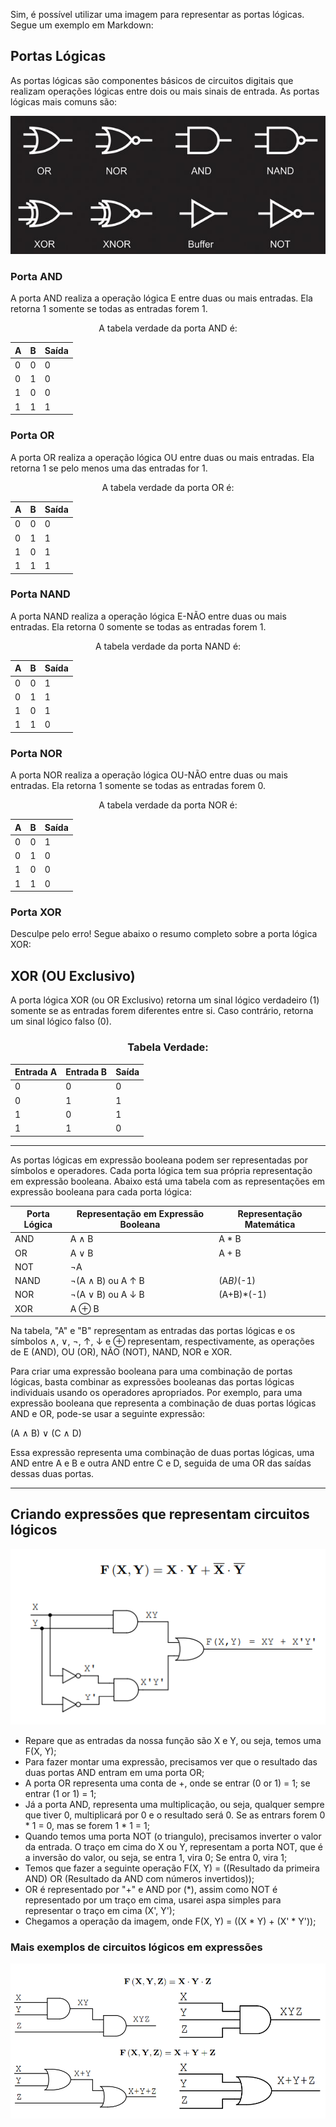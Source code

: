 Sim, é possível utilizar uma imagem para representar as portas lógicas. Segue um exemplo em Markdown:

## Portas Lógicas

As portas lógicas são componentes básicos de circuitos digitais que realizam operações lógicas entre dois ou mais sinais de entrada. As portas lógicas mais comuns são:

<div align="center">
  
  ![Portas](../img/portas-logicas.PNG)

</div>

### Porta AND

A porta AND realiza a operação lógica E entre duas ou mais entradas. Ela retorna 1 somente se todas as entradas forem 1.

<div align="center">
  
A tabela verdade da porta AND é:

| A | B | Saída |
|---|---|-------|
| 0 | 0 |   0   |
| 0 | 1 |   0   |
| 1 | 0 |   0   |
| 1 | 1 |   1   |

</div>

### Porta OR

A porta OR realiza a operação lógica OU entre duas ou mais entradas. Ela retorna 1 se pelo menos uma das entradas for 1.

<div align="center">
  
A tabela verdade da porta OR é:

| A | B | Saída |
|---|---|-------|
| 0 | 0 |   0   |
| 0 | 1 |   1   |
| 1 | 0 |   1   |
| 1 | 1 |   1   |

</div>  
  
### Porta NAND

A porta NAND realiza a operação lógica E-NÃO entre duas ou mais entradas. Ela retorna 0 somente se todas as entradas forem 1.

<div align="center">
  
A tabela verdade da porta NAND é:

| A | B | Saída |
|---|---|-------|
| 0 | 0 |   1   |
| 0 | 1 |   1   |
| 1 | 0 |   1   |
| 1 | 1 |   0   |
  
</div>  

### Porta NOR

A porta NOR realiza a operação lógica OU-NÃO entre duas ou mais entradas. Ela retorna 1 somente se todas as entradas forem 0.


<div align="center">
  
A tabela verdade da porta NOR é:

| A | B | Saída |
|---|---|-------|
| 0 | 0 |   1   |
| 0 | 1 |   0   |
| 1 | 0 |   0   |
| 1 | 1 |   0   |

  
</div>  
  
### Porta XOR

Desculpe pelo erro! Segue abaixo o resumo completo sobre a porta lógica XOR:

## XOR (OU Exclusivo)

A porta lógica XOR (ou OR Exclusivo) retorna um sinal lógico verdadeiro (1) somente se as entradas forem diferentes entre si. Caso contrário, retorna um sinal lógico falso (0). 


<div align="center">
  
### Tabela Verdade:

| Entrada A | Entrada B | Saída |
|-----------|-----------|-------|
|     0     |     0     |   0   |
|     0     |     1     |   1   |
|     1     |     0     |   1   |
|     1     |     1     |   0   |

</div>

______________________________________________________________________________________________________________________________________________________________

As portas lógicas em expressão booleana podem ser representadas por símbolos e operadores. Cada porta lógica tem sua própria representação em expressão booleana. Abaixo está uma tabela com as representações em expressão booleana para cada porta lógica:

<div align="center">

| Porta Lógica | Representação em Expressão Booleana | Representação Matemática |
| --- | --- |---|
| AND | A ∧ B | A * B|
| OR | A ∨ B | A + B |
| NOT | ¬A | | A*(-1) |
| NAND | ¬(A ∧ B) ou A ↑ B | (A*B)*(-1) |
| NOR | ¬(A ∨ B) ou A ↓ B | (A+B)*(-1) |
| XOR | A ⊕ B |

</div>  
  
Na tabela, "A" e "B" representam as entradas das portas lógicas e os símbolos ∧, ∨, ¬, ↑, ↓ e ⊕ representam, respectivamente, as operações de E (AND), OU (OR), NÃO (NOT), NAND, NOR e XOR.

Para criar uma expressão booleana para uma combinação de portas lógicas, basta combinar as expressões booleanas das portas lógicas individuais usando os operadores apropriados. Por exemplo, para uma expressão booleana que representa a combinação de duas portas lógicas AND e OR, pode-se usar a seguinte expressão:

(A ∧ B) ∨ (C ∧ D)

Essa expressão representa uma combinação de duas portas lógicas, uma AND entre A e B e outra AND entre C e D, seguida de uma OR das saídas dessas duas portas.


_________________________________________________________________________________________________________________________________________________________________

## Criando expressões que representam circuitos lógicos
  
<div align="center">
  
  ![Portas](../img/portas-logicas-ex1.PNG)

</div>
  
- Repare que as entradas da nossa função são X e Y, ou seja, temos uma F(X, Y);
- Para fazer montar uma expressão, precisamos ver que o resultado das duas portas AND entram em uma porta OR;
- A porta OR representa uma conta de +, onde se entrar (0 or 1) = 1; se entrar (1 or 1) = 1; 
- Já a porta AND, representa uma multiplicação, ou seja, qualquer sempre que tiver 0, multiplicará por 0 e o resultado será 0. Se as entrars forem 0 * 1 = 0, mas se forem 1 * 1 = 1; 
- Quando temos uma porta NOT (o triangulo), precisamos inverter o valor da entrada. O traço em cima do X ou Y, representam a porta NOT, que é a inversão do valor, ou seja, se entra 1, vira 0; Se entra 0, vira 1;
- Temos que fazer a seguinte operação F(X, Y) = ((Resultado da primeira AND) OR (Resultado da AND com números invertidos));
- OR é representado por "+" e AND por (*), assim como NOT é representado por um traço em cima, usarei aspa simples para representar o traço em cima (X', Y');
- Chegamos a operação da imagem, onde F(X, Y) = ((X * Y) + (X' * Y'));

### Mais exemplos de circuitos lógicos em expressões
  
<div align="center">
  
![Portas](../img/portas-logicas-ex2.PNG)

</div>

